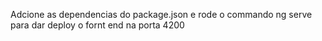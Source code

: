 Adcione as dependencias do package.json e rode o commando
ng serve
para dar deploy o fornt end na porta 4200
